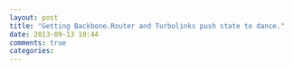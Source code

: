 ```yaml
---
layout: post
title: "Getting Backbone.Router and Turbolinks push state to dance."
date: 2013-09-13 10:44
comments: true
categories: 
---
```

